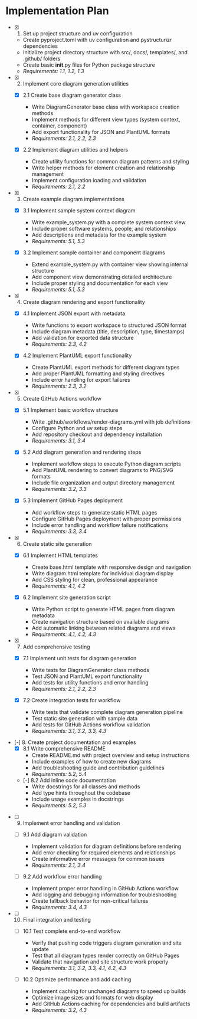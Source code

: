 # Implementation Plan

- [x] 1. Set up project structure and uv configuration
  - Create pyproject.toml with uv configuration and pystructurizr dependencies
  - Initialize project directory structure with src/, docs/, templates/, and .github/ folders
  - Create basic __init__.py files for Python package structure
  - _Requirements: 1.1, 1.2, 1.3_

- [x] 2. Implement core diagram generation utilities
  - [x] 2.1 Create base diagram generator class
    - Write DiagramGenerator base class with workspace creation methods
    - Implement methods for different view types (system context, container, component)
    - Add export functionality for JSON and PlantUML formats
    - _Requirements: 2.1, 2.2, 2.3_

  - [x] 2.2 Implement diagram utilities and helpers
    - Create utility functions for common diagram patterns and styling
    - Write helper methods for element creation and relationship management
    - Implement configuration loading and validation
    - _Requirements: 2.1, 2.2_

- [x] 3. Create example diagram implementations
  - [x] 3.1 Implement sample system context diagram
    - Write example_system.py with a complete system context view
    - Include proper software systems, people, and relationships
    - Add descriptions and metadata for the example system
    - _Requirements: 5.1, 5.3_

  - [x] 3.2 Implement sample container and component diagrams
    - Extend example_system.py with container view showing internal structure
    - Add component view demonstrating detailed architecture
    - Include proper styling and documentation for each view
    - _Requirements: 5.1, 5.3_

- [x] 4. Create diagram rendering and export functionality
  - [x] 4.1 Implement JSON export with metadata
    - Write functions to export workspace to structured JSON format
    - Include diagram metadata (title, description, type, timestamps)
    - Add validation for exported data structure
    - _Requirements: 2.3, 4.2_

  - [x] 4.2 Implement PlantUML export functionality
    - Create PlantUML export methods for different diagram types
    - Add proper PlantUML formatting and styling directives
    - Include error handling for export failures
    - _Requirements: 2.3, 3.2_

- [x] 5. Create GitHub Actions workflow
  - [x] 5.1 Implement basic workflow structure
    - Write .github/workflows/render-diagrams.yml with job definitions
    - Configure Python and uv setup steps
    - Add repository checkout and dependency installation
    - _Requirements: 3.1, 3.4_

  - [x] 5.2 Add diagram generation and rendering steps
    - Implement workflow steps to execute Python diagram scripts
    - Add PlantUML rendering to convert diagrams to PNG/SVG formats
    - Include file organization and output directory management
    - _Requirements: 3.2, 3.3_

  - [x] 5.3 Implement GitHub Pages deployment
    - Add workflow steps to generate static HTML pages
    - Configure GitHub Pages deployment with proper permissions
    - Include error handling and workflow failure notifications
    - _Requirements: 3.3, 3.4_

- [x] 6. Create static site generation
  - [x] 6.1 Implement HTML templates
    - Create base.html template with responsive design and navigation
    - Write diagram.html template for individual diagram display
    - Add CSS styling for clean, professional appearance
    - _Requirements: 4.1, 4.2_

  - [x] 6.2 Implement site generation script
    - Write Python script to generate HTML pages from diagram metadata
    - Create navigation structure based on available diagrams
    - Add automatic linking between related diagrams and views
    - _Requirements: 4.1, 4.2, 4.3_

- [x] 7. Add comprehensive testing
  - [x] 7.1 Implement unit tests for diagram generation
    - Write tests for DiagramGenerator class methods
    - Test JSON and PlantUML export functionality
    - Add tests for utility functions and error handling
    - _Requirements: 2.1, 2.2, 2.3_

  - [x] 7.2 Create integration tests for workflow
    - Write tests that validate complete diagram generation pipeline
    - Test static site generation with sample data
    - Add tests for GitHub Actions workflow validation
    - _Requirements: 3.1, 3.2, 3.3, 4.3_

- [-] 8. Create project documentation and examples
  - [x] 8.1 Write comprehensive README
    - Create README.md with project overview and setup instructions
    - Include examples of how to create new diagrams
    - Add troubleshooting guide and contribution guidelines
    - _Requirements: 5.2, 5.4_

  - [-] 8.2 Add inline code documentation
    - Write docstrings for all classes and methods
    - Add type hints throughout the codebase
    - Include usage examples in docstrings
    - _Requirements: 5.2, 5.3_

- [ ] 9. Implement error handling and validation
  - [ ] 9.1 Add diagram validation
    - Implement validation for diagram definitions before rendering
    - Add error checking for required elements and relationships
    - Create informative error messages for common issues
    - _Requirements: 2.1, 3.4_

  - [ ] 9.2 Add workflow error handling
    - Implement proper error handling in GitHub Actions workflow
    - Add logging and debugging information for troubleshooting
    - Create fallback behavior for non-critical failures
    - _Requirements: 3.4, 4.3_

- [ ] 10. Final integration and testing
  - [ ] 10.1 Test complete end-to-end workflow
    - Verify that pushing code triggers diagram generation and site update
    - Test that all diagram types render correctly on GitHub Pages
    - Validate that navigation and site structure work properly
    - _Requirements: 3.1, 3.2, 3.3, 4.1, 4.2, 4.3_

  - [ ] 10.2 Optimize performance and add caching
    - Implement caching for unchanged diagrams to speed up builds
    - Optimize image sizes and formats for web display
    - Add GitHub Actions caching for dependencies and build artifacts
    - _Requirements: 3.2, 4.3_